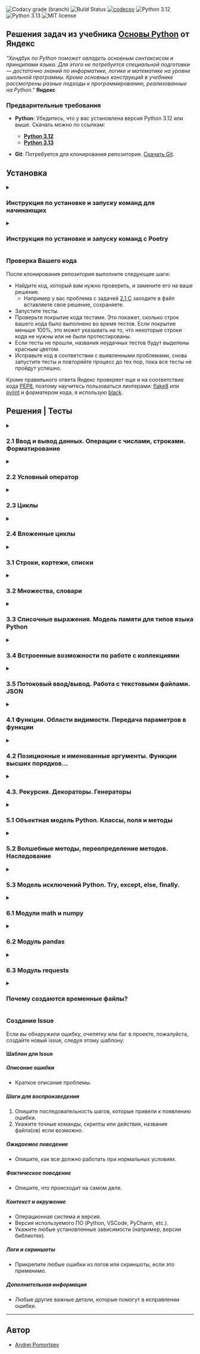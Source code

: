 ![Codacy grade (branch)](https://img.shields.io/codacy/grade/63f71a9c86ce4a0492af52c23628b78a/main)
![Build Status](https://github.com/andreypomortsev/yndx-python-handbook/actions/workflows/ci.yml/badge.svg)
[![codecov](https://codecov.io/gh/andreypomortsev/yndx-python-handbook/branch/main/graph/badge.svg?token=WPUYVICKGT)](https://codecov.io/gh/andreypomortsev/yndx-python-handbook)
![Python 3.12](https://img.shields.io/badge/Python-3.12-yellow.svg)
![Python 3.13](https://img.shields.io/badge/Python-3.13-green.svg)
![MIT license](https://img.shields.io/badge/License-MIT-blue.svg)

## Решения задач из учебника [Основы Python](https://education.yandex.ru/handbook/python) от Яндекс

_"Хендбук по Python поможет овладеть основным синтаксисом и принципами языка. Для этого не потребуется специальной подготовки — достаточно знаний по информатике, логике и математике на уровне школьной программы. Кроме основных конструкций в учебнике рассмотрены разные подходы к программированию, реализованные на Python."_ **Яндекс**

### Предварительные требования

- **Python**: Убедитесь, что у вас установлена версия Python 3.12 или выше. Скачать можно по ссылкам:
  - [**Python 3.12**](https://www.python.org/downloads/release/python-3128/)
  - [**Python 3.13**](https://www.python.org/downloads/release/python-3131/)

- **Git**: Потребуется для клонирования репозитория. [Скачать Git](https://git-scm.com/downloads).

## Установка

<details>
<summary><h3>Инструкция по установке и запуску команд для начинающих</h3></summary>

### Шаги установки (без использования venv)

1. **Клонируйте репозиторий**:
   ```bash
   git clone https://github.com/andreypomortsev/yndx-python-handbook
   cd yndx-python-handbook
   ```

2. **Установите зависимости**:
   Установите все необходимые пакеты из файла `requirements.txt`:

   ```bash
   pip install -r requirements.txt
   ```

#### Форматирование кода по PEP8

Для форматирования кода с использованием `black` и сортировка импортов `isort`:
```bash
black . --line-length=79
isort .
```

#### Запуск всех тестов

Запустите все тесты из директории `tests`:
```bash
pytest
```

#### Запуск всех тестов в режиме отладки

Чтобы увидеть расширенные логи во время тестов:
```bash
pytest -vv
```

#### Запуск тестов для конкретного параграфа

Чтобы запустить тесты только для задач в определенной папке (например, `2.1`), используйте:
```bash
pytest tests/2.1
```

#### Запуск тестов для конкретной задачи

Для тестирования отдельной задачи (например, задачи `Q` из папки `2.3`):
```bash
pytest tests/2.3/test_23_q.py
```

#### Создание отчета о покрытии тестами в формате HTML

Чтобы сгенерировать HTML-отчет по покрытию:
```bash
pytest --cov-report html
```

После выполнения этой команды отчет будет доступен в `htmlcov/index.html`.

#### Создание отчета о покрытии тестами в формате XML

Для генерации отчета в формате XML:
```bash
pytest --cov-report xml
```

#### Запуск линтера flake8

Чтобы проверить код на ошибки стиля и потенциальные проблемы:
```bash
flake8 .
```

---

##### Примечание
Эти команды позволяют вручную выполнять все основные задачи по тестированию и форматированию кода в проекте.

</details>

<details>
<summary><h3>Инструкция по установке и запуску команд с Poetry</h3></summary>

### Установка Poetry

- **Windows**:

  ```powershell
  (Invoke-WebRequest -Uri https://install.python-poetry.org -UseBasicParsing).Content | py -
  ```

- **Unix-like OS (Linux/macOS)**:

  ```sh
  curl -sSL https://install.python-poetry.org | python3 -
  ```

#### Проверка успешной установки Poetry

```sh
poetry --version
```

### Шаги установки c poetry

1. **Клонируйте репозиторий**:
   ```bash
   git clone https://github.com/andreypomortsev/yndx-python-handbook
   cd yndx-python-handbook
   ```

2. **Установите зависимости и создайтк виртуальное окружение**:
   - **Windows**:

  ```powershell
  pip install poetry -q
  poetry install
  poetry shell
  ```

  - **Unix-like OS (Linux/macOS)**:

    ```sh
    make setup
    ```

#### Форматирование кода (PEP8)

- **Windows**:

  ```powershell
  poetry run black . --line-length=79
  poetry run isort .
  ```

- **Unix-like OS (Linux/macOS)**:

  ```sh
  make format
  ```

#### Запуск тестов

- **Все тесты в репозитории**:

  - **Windows**:

    ```powershell
    poetry run pytest
    ```

  - **Unix-like OS (Linux/macOS)**:

    ```sh
    make test
    ```

- **Тесты в дебаг-режиме**:

  - **Windows**:

    ```powershell
    poetry run pytest -vv
    ```

  - **Unix-like OS (Linux/macOS)**:

    ```sh
    make debug
    ```

- **Запуск тестов для отдельного параграфа (например, 2.1)**:

  - **Windows**:

    ```powershell
    poetry run pytest tests\2.1
    ```

  - **Unix-like OS (Linux/macOS)**:

    ```sh
    make test-dir-2.1
    ```

- **Запуск теста для одной задачи (например, тест задачи Q в параграфе 2.3)**:

  - **Windows**:

    ```powershell
    poetry run pytest tests\2.3\test_23_q.py
    ```

  - **Unix-like OS (Linux/macOS)**:

    ```sh
    make test-file-2.3-Q
    ```

#### Генерация отчётов покрытия тестами

- **HTML Отчёт**:

  - **Windows**:

    ```powershell
    poetry run pytest --cov-report=html
    ```

  - **Unix-like OS (Linux/macOS)**:

    ```sh
    make test-report-html
    ```

  После выполнения откройте файл `htmlcov/index.html` для просмотра отчёта.

- **XML Отчёт**:

  - **Windows**:

    ```powershell
    poetry run pytest --cov-report=xml
    ```

  - **Unix-like OS (Linux/macOS)**:

    ```sh
    make test-report-xml
    ```

#### Линтинг с flake8

- **Windows**:

  ```powershell
  poetry run flake8 .
  ```

- **Unix-like OS (Linux/macOS)**:

  ```sh
  make lint
  ```

#### Форматирование кода с black и isort

- **Windows**:

  ```powershell
  poetry run black . --line-length=79
  poetry run isort .
  ```

- **Unix-like OS (Linux/macOS)**:

  ```sh
  make format
  ```

#### Удаление лишних файлов

- **Windows**:

  ```powershell
  find . -name '*.pyc' -delete
  find . -name '__pycache__' -delete
  find ../. -name '.coverage' -delete
  ```

- **Unix-like OS (Linux/macOS)**:

  ```sh
  make clean
  ```

---

##### Примечания

- Для пользователей **Windows**: все команды выполняются через `poetry run`, чтобы обеспечить совместимость с системой.
- Для пользователей **Unix-like OS**: можно использовать как `make` для упрощения команд, так и команды для **Windows**.

</details>

</details>

### Проверка Вашего кода

После клонирования репозитория выполните следующие шаги:

- Найдите код, который вам нужно проверить, и замените его на ваше решение.
  - Например у вас проблема с задачей [2.1 C](./solutions/2.1/c.py) заходите в файл вставляете свое решение, сохраняете.
- Запустите тесты.
- Проверьте покрытие кода тестами. Это покажет, сколько строк вашего кода было выполнено во время тестов. Если покрытие меньше 100%, это может указывать на то, что некоторые строки кода не нужны или не были протестированы.
- Если тесты не прошли, названия неудачных тестов будут выделены красным цветом.
- Исправьте код в соответствии с выявленными проблемами, снова запустите тесты и повторяйте процесс до тех пор, пока все тесты не пройдут успешно.

Кроме правильного ответа Яндекс проверяет еще и на соответствие кода [PEP8](https://github.com/Searge/mipt_oop/blob/master/week_1/readme.md), поэтому научитесь пользоваться линтерами: [flake8](https://flake8.pycqa.org/en/latest/) или [pylint](https://pypi.org/project/pylint/) и форматером кода, я использую [black](https://black.readthedocs.io/en/stable/index.html).

## Решения | Тесты

<details>

<summary><h3>2.1 Ввод и вывод данных. Операции с числами, строками. Форматирование</h3></summary>

- [Теория Ввод и вывод данных. Операции с числами, строками. Форматирование](https://education.yandex.ru/handbook/python/article/vvod-i-vyvod-dannykh-operatsii-s-chislami-strokami-formatirovaniye)
  
### [Тестовые данные для задач](./tests/data/test_data_21.py)
  
| Задачи               | Решения              | Тесты                |
|----------------------|----------------------|----------------------|
| А. [Привет, Яндекс!](./problems/russian/2.1/problem_21_a_ru.md) | [✅](./solutions/2.1/21_a.py) | [✅](./tests/2.1/test_21_a.py) |
| B. [Привет, всем!](./problems/russian/2.1/problem_21_b_ru.md) | [✅](./solutions/2.1/21_b.py) | [✅](./tests/2.1/test_21_b.py) |
| C. [Излишняя автоматизация](./problems/russian/2.1/problem_21_c_ru.md) | [✅](./solutions/2.1/21_c.py) | [✅](./tests/2.1/test_21_c.py) |
| D. [Сдача](./problems/russian/2.1/problem_21_d_ru.md) | [✅](./solutions/2.1/21_d.py) | [✅](./tests/2.1/test_21_d.py) |
| E. [Магазин](./problems/russian/2.1/problem_21_e_ru.md) | [✅](./solutions/2.1/21_e.py) | [✅](./tests/2.1/test_21_e.py) |
| F. [Чек](./problems/russian/2.1/problem_21_f_ru.md) | [✅](./solutions/2.1/21_f.py) | [✅](./tests/2.1/test_21_f.py) |
| G. [Делу — время, потехе — час](./problems/russian/2.1/problem_21_g_ru.md) | [✅](./solutions/2.1/21_g.py) | [✅](./tests/2.1/test_21_g.py) |
| H. [Наказание](./problems/russian/2.1/problem_21_h_ru.md) | [✅](./solutions/2.1/21_h.py) | [✅](./tests/2.1/test_21_h.py) |
| I. [Деловая колбаса](./problems/russian/2.1/problem_21_i_ru.md) | [✅](./solutions/2.1/21_i.py) | [✅](./tests/2.1/test_21_i.py) |
| J. [Детский сад — штаны на лямках](./problems/russian/2.1/problem_21_j_ru.md) | [✅](./solutions/2.1/21_j.py) | [✅](./tests/2.1/test_21_j.py) |
| K. [Автоматизация игры](./problems/russian/2.1/problem_21_k_ru.md) | [✅](./solutions/2.1/21_k.py) | [✅](./tests/2.1/test_21_k.py) |
| L. [Интересное сложение](./problems/russian/2.1/problem_21_l_ru.md) | [✅](./solutions/2.1/21_l.py) | [✅](./tests/2.1/test_21_l.py) |
| M. [Дед Мороз и конфеты](./problems/russian/2.1/problem_21_m_ru.md) | [✅](./solutions/2.1/21_m.py) | [✅](./tests/2.1/test_21_m.py) |
| N. [Шарики и ручки](./problems/russian/2.1/problem_21_n_ru.md) | [✅](./solutions/2.1/21_n.py) | [✅](./tests/2.1/test_21_n.py) |
| O. [В ожидании доставки](./problems/russian/2.1/problem_21_o_ru.md) | [✅](./solutions/2.1/21_o.py) | [✅](./tests/2.1/test_21_o.py) |
| P. [Доставка](./problems/russian/2.1/problem_21_p_ru.md) | [✅](./solutions/2.1/21_p.py) | [✅](./tests/2.1/test_21_p.py) |
| Q. [Ошибка кассового аппарата](./problems/russian/2.1/problem_21_q_ru.md) | [✅](./solutions/2.1/21_q.py) | [✅](./tests/2.1/test_21_q.py) |
| R. [Сдача 10](./problems/russian/2.1/problem_21_r_ru.md) | [✅](./solutions/2.1/21_r.py) | [✅](./tests/2.1/test_21_r.py) |
| S. [Украшение чека](./problems/russian/2.1/problem_21_s_ru.md) | [✅](./solutions/2.1/21_s.py) | [✅](./tests/2.1/test_21_s.py) |
| T. [Мухи отдельно, котлеты отдельно](./problems/russian/2.1/problem_21_t_ru.md) | [✅](./solutions/2.1/21_t.py) | [✅](./tests/2.1/test_21_t.py) |

</details>

<details>
<summary><h3>2.2 Условный оператор</h3></summary>

- [Теория Условный оператор](https://education.yandex.ru/handbook/python/article/uslovnyy-operator)

### [Тестовые данные для задач](./tests/data/test_data_22.py)

| Задачи               | Решения              | Тесты                |
|----------------------|----------------------|----------------------|
| А. [Просто здравствуй, просто как дела](./problems/russian/2.2/problem_22_a_ru.md) | [✅](./solutions/2.2/22_a.py) | [✅](./tests/2.2/test_22_a.py) |
| B. [Кто быстрее?](./problems/russian/2.2/problem_22_b_ru.md) | [✅](./solutions/2.2/22_b.py) | [✅](./tests/2.2/test_22_b.py) |
| C. [Кто быстрее на этот раз?](./problems/russian/2.2/problem_22_c_ru.md) | [✅](./solutions/2.2/22_c.py) | [✅](./tests/2.2/test_22_c.py) |
| D. [Список победителей](./problems/russian/2.2/problem_22_d_ru.md) | [✅](./solutions/2.2/22_d.py) | [✅](./tests/2.2/test_22_d.py) |
| E. [Яблоки](./problems/russian/2.2/problem_22_e_ru.md) | [✅](./solutions/2.2/22_e.py) | [✅](./tests/2.2/test_22_e.py) |
| F. [Сила прокрастинации](./problems/russian/2.2/problem_22_f_ru.md) | [✅](./solutions/2.2/22_f.py) | [✅](./tests/2.2/test_22_f.py) |
| G. [А роза упала на лапу Азора](./problems/russian/2.2/problem_22_g_ru.md) | [✅](./solutions/2.2/22_g.py) | [✅](./tests/2.2/test_22_g.py) |
| H. [Зайка — 1](./problems/russian/2.2/problem_22_h_ru.md) | [✅](./solutions/2.2/22_h.py) | [✅](./tests/2.2/test_22_h.py) |
| I. [Первому игроку приготовиться](./problems/russian/2.2/problem_22_i_ru.md) | [✅](./solutions/2.2/22_i.py) | [✅](./tests/2.2/test_22_i.py) |
| J. [Лучшая защита — шифрование](./problems/russian/2.2/problem_22_j_ru.md) | [✅](./solutions/2.2/22_j.py) | [✅](./tests/2.2/test_22_j.py) |
| K. [Красота спасёт мир](./problems/russian/2.2/problem_22_k_ru.md) | [✅](./solutions/2.2/22_k.py) | [✅](./tests/2.2/test_22_k.py) |
| L. [Музыкальный инструмент](./problems/russian/2.2/problem_22_l_ru.md) | [✅](./solutions/2.2/22_l.py) | [✅](./tests/2.2/test_22_l.py) |
| M. [Властелин Чисел: Братство общей цифры](./problems/russian/2.2/problem_22_m_ru.md) | [✅](./solutions/2.2/22_m.py) | [✅](./tests/2.2/test_22_m.py) |
| N. [Властелин Чисел: Две Башни](./problems/russian/2.2/problem_22_n_ru.md) | [✅](./solutions/2.2/22_n.py) | [✅](./tests/2.2/test_22_n.py) |
| O. [Властелин Чисел: Возвращение Цезаря](./problems/russian/2.2/problem_22_o_ru.md) | [✅](./solutions/2.2/22_o.py) | [✅](./tests/2.2/test_22_o.py) |
| P. [Легенды велогонок возвращаются: кто быстрее?](./problems/russian/2.2/problem_22_p_ru.md) | [✅](./solutions/2.2/22_p.py) | [✅](./tests/2.2/test_22_p.py) |
| Q. [Корень зла](./problems/russian/2.2/problem_22_q_ru.md) | [✅](./solutions/2.2/22_q.py) | [✅](./tests/2.2/test_22_q.py) |
| R. [Территория зла](./problems/russian/2.2/problem_22_r_ru.md) | [✅](./solutions/2.2/22_r.py) | [✅](./tests/2.2/test_22_r.py) |
| S. [Автоматизация безопасности](./problems/russian/2.2/problem_22_s_ru.md) | [✅](./solutions/2.2/22_s.py) | [✅](./tests/2.2/test_22_s.py) |
| T. [Зайка — 2](./problems/russian/2.2/problem_22_t_ru.md) | [✅](./solutions/2.2/22_t.py) | [✅](./tests/2.2/test_22_t.py) |

</details>

<details>
<summary><h3>2.3 Циклы</h3></summary>

- [Теория Циклы](https://education.yandex.ru/handbook/python/article/cikly)

### [Тестовые данные для задач](./tests/data/test_data_23.py)

| Задачи               | Решения              | Тесты                |
|----------------------|----------------------|----------------------|
| А. [Раз, два, три! Ёлочка, гори!](./problems/russian/2.3/problem_23_a_ru.md) | [✅](./solutions/2.3/23_a.py) | [✅](./tests/2.3/test_23_a.py) |
| B. [Зайка — 3](./problems/russian/2.3/problem_23_a_ru.md) | [✅](./solutions/2.3/23_b.py) | [✅](./tests/2.3/test_23_b.py) |
| C. [Считалочка](./problems/russian/2.3/problem_23_a_ru.md) | [✅](./solutions/2.3/23_c.py) | [✅](./tests/2.3/test_23_c.py) |
| D. [Считалочка 2.0](./problems/russian/2.3/problem_23_a_ru.md) | [✅](./solutions/2.3/23_d.py) | [✅](./tests/2.3/test_23_d.py) |
| E. [Внимание! Акция!](./problems/russian/2.3/problem_23_a_ru.md) | [✅](./solutions/2.3/23_e.py) | [✅](./tests/2.3/test_23_e.py) |
| F. [НОД](./problems/russian/2.3/problem_23_a_ru.md) | [✅](./solutions/2.3/23_f.py) | [✅](./tests/2.3/test_23_f.py) |
| G. [НОК](./problems/russian/2.3/problem_23_a_ru.md) | [✅](./solutions/2.3/23_g.py) | [✅](./tests/2.3/test_23_g.py) |
| H. [Излишняя автоматизация 2.0](./problems/russian/2.3/problem_23_a_ru.md) | [✅](./solutions/2.3/23_h.py) | [✅](./tests/2.3/test_23_h.py) |
| I. [Факториал](./problems/russian/2.3/problem_23_a_ru.md) | [✅](./solutions/2.3/23_i.py) | [✅](./tests/2.3/test_23_i.py) |
| J. [Маршрут построен](./problems/russian/2.3/problem_23_a_ru.md) | [✅](./solutions/2.3/23_j.py) | [✅](./tests/2.3/test_23_j.py) |
| K. [Цифровая сумма](./problems/russian/2.3/problem_23_a_ru.md) | [✅](./solutions/2.3/23_k.py) | [✅](./tests/2.3/test_23_k.py) |
| L. [Сильная цифра](./problems/russian/2.3/problem_23_a_ru.md) | [✅](./solutions/2.3/23_l.py) | [✅](./tests/2.3/test_23_l.py) |
| M. [Первому игроку приготовиться 2.0](./problems/russian/2.3/problem_23_a_ru.md) | [✅](./solutions/2.3/23_m.py) | [✅](./tests/2.3/test_23_m.py) |
| N. [Простая задача](./problems/russian/2.3/problem_23_a_ru.md) | [✅](./solutions/2.3/23_n.py) | [✅](./tests/2.3/test_23_n.py) |
| O. [Зайка - 4](./problems/russian/2.3/problem_23_a_ru.md) | [✅](./solutions/2.3/23_o.py) | [✅](./tests/2.3/test_23_o.py) |
| P. [А роза упала на лапу Азора 2.0](./problems/russian/2.3/problem_23_a_ru.md) | [✅](./solutions/2.3/23_p.py) | [✅](./tests/2.3/test_23_p.py) |
| Q. [Чётная чистота](./problems/russian/2.3/problem_23_a_ru.md) | [✅](./solutions/2.3/23_q.py) | [✅](./tests/2.3/test_23_q.py) |
| R. [Простая задача 2.0](./problems/russian/2.3/problem_23_a_ru.md) | [✅](./solutions/2.3/23_r.py) | [✅](./tests/2.3/test_23_r.py) |
| S. [Игра в «Угадайку»](./problems/russian/2.3/problem_23_a_ru.md) | [✅](./solutions/2.3/23_s.py) | [✅](./tests/2.3/test_23_s.py) |
| T. [Хайпанём немножечко!](./problems/russian/2.3/problem_23_a_ru.md) | [✅](./solutions/2.3/23_t.py) | [✅](./tests/2.3/test_23_t.py) |

</details>

<details>
<summary><h3>2.4 Вложенные циклы</h3></summary>

- [Теория Вложенные циклы](https://education.yandex.ru/handbook/python/article/vlozhennye-cikly)

### [Тестовые данные для задач](./tests/data/test_data_24.py)

| Задачи               | Решения              | Тесты                |
|----------------------|----------------------|----------------------|
| А. [Таблица умножения](./problems/russian/2.4/problem_24_a_ru.md) | [✅](./solutions/2.4/24_a.py) | [✅](./tests/2.4/test_24_a.py) |
| B. [Не таблица умножения](./problems/russian/2.4/problem_24_a_ru.md) | [✅](./solutions/2.4/24_b.py) | [✅](./tests/2.4/test_24_b.py) |
| C. [Новогоднее настроение](./problems/russian/2.4/problem_24_a_ru.md) | [✅](./solutions/2.4/24_c.py) | [✅](./tests/2.4/test_24_c.py) |
| D. [Суммарная сумма](./problems/russian/2.4/problem_24_a_ru.md) | [✅](./solutions/2.4/24_d.py) | [✅](./tests/2.4/test_24_d.py) |
| E. [Зайка — 5](./problems/russian/2.4/problem_24_a_ru.md) | [✅](./solutions/2.4/24_e.py) | [✅](./tests/2.4/test_24_e.py) |
| F. [НОД 2.0](./problems/russian/2.4/problem_24_a_ru.md) | [✅](./solutions/2.4/24_f.py) | [✅](./tests/2.4/test_24_f.py) |
| G. [На старт! Внимание! Марш!](./problems/russian/2.4/problem_24_a_ru.md) | [✅](./solutions/2.4/24_g.py) | [✅](./tests/2.4/test_24_g.py) |
| H. [Максимальная сумма](./problems/russian/2.4/problem_24_a_ru.md) | [✅](./solutions/2.4/24_h.py) | [✅](./tests/2.4/test_24_h.py) |
| I. [Большое число](./problems/russian/2.4/problem_24_a_ru.md) | [✅](./solutions/2.4/24_i.py) | [✅](./tests/2.4/test_24_i.py) |
| J. [Мы делили апельсин](./problems/russian/2.4/problem_24_a_ru.md) | [✅](./solutions/2.4/24_j.py) | [✅](./tests/2.4/test_24_j.py) |
| K. [Простая задача 3.0](./problems/russian/2.4/problem_24_a_ru.md) | [✅](./solutions/2.4/24_k.py) | [✅](./tests/2.4/test_24_k.py) |
| L. [Числовой прямоугольник](./problems/russian/2.4/problem_24_a_ru.md) | [✅](./solutions/2.4/24_l.py) | [✅](./tests/2.4/test_24_l.py) |
| M. [Числовой прямоугольник 2.0](./problems/russian/2.4/problem_24_a_ru.md) | [✅](./solutions/2.4/24_m.py) | [✅](./tests/2.4/test_24_m.py) |
| N. [Числовая змейка](./problems/russian/2.4/problem_24_a_ru.md) | [✅](./solutions/2.4/24_n.py) | [✅](./tests/2.4/test_24_n.py) |
| O. [Числовая змейка 2.0](./problems/russian/2.4/problem_24_a_ru.md) | [✅](./solutions/2.4/24_o.py) | [✅](./tests/2.4/test_24_o.py) |
| P. [Редизайн таблицы умножения](./problems/russian/2.4/problem_24_a_ru.md) | [✅](./solutions/2.4/24_p.py) | [✅](./tests/2.4/test_24_p.py) |
| Q. [А роза упала на лапу Азора 3.0](./problems/russian/2.4/problem_24_a_ru.md) | [✅](./solutions/2.4/24_q.py) | [✅](./tests/2.4/test_24_q.py) |
| R. [Новогоднее настроение 2.0](./problems/russian/2.4/problem_24_a_ru.md) | [✅](./solutions/2.4/24_r.py) | [✅](./tests/2.4/test_24_r.py) |
| S. [Числовой квадрат](./problems/russian/2.4/problem_24_a_ru.md) | [✅](./solutions/2.4/24_s.py) | [✅](./tests/2.4/test_24_s.py) |
| T. [Математическая выгода](./problems/russian/2.4/problem_24_a_ru.md) | [✅](./solutions/2.4/24_t.py) | [✅](./tests/2.4/test_24_t.py) |

</details>

<details>
<summary><h3>3.1 Строки, кортежи, списки</h3></summary>

- [Теория Строки, кортежи, списки](https://education.yandex.ru/handbook/python/article/stroki-kortezhi-spiski)

### [Тестовые данные для задач](./tests/data/test_data_31.py)

| Задачи               | Решения              | Тесты                |
|----------------------|----------------------|----------------------|
| А. [Азбука](./problems/russian/3.1/problem_31_a_ru.md) | [✅](./solutions/3.1/31_a.py) | [✅](./tests/3.1/test_31_a.py) |
| B. [Кручу-верчу](./problems/russian/3.1/problem_31_a_ru.md) | [✅](./solutions/3.1/31_b.py) | [✅](./tests/3.1/test_31_b.py) |
| C. [Анонс новости](./problems/russian/3.1/problem_31_a_ru.md) | [✅](./solutions/3.1/31_c.py) | [✅](./tests/3.1/test_31_c.py) |
| D. [Очистка данных](./problems/russian/3.1/problem_31_a_ru.md) | [✅](./solutions/3.1/31_d.py) | [✅](./tests/3.1/test_31_d.py) |
| E. [А роза упала на лапу Азора 4.0](./problems/russian/3.1/problem_31_a_ru.md) | [✅](./solutions/3.1/31_e.py) | [✅](./tests/3.1/test_31_e.py) |
| F. [Зайка — 6](./problems/russian/3.1/problem_31_a_ru.md) | [✅](./solutions/3.1/31_f.py) | [✅](./tests/3.1/test_31_f.py) |
| G. [А и Б сидели на трубе](./problems/russian/3.1/problem_31_a_ru.md) | [✅](./solutions/3.1/31_g.py) | [✅](./tests/3.1/test_31_g.py) |
| H. [Зайка — 7](./problems/russian/3.1/problem_31_a_ru.md) | [✅](./solutions/3.1/31_h.py) | [✅](./tests/3.1/test_31_h.py) |
| I. [Без комментариев](./problems/russian/3.1/problem_31_a_ru.md) | [✅](./solutions/3.1/31_i.py) | [✅](./tests/3.1/test_31_i.py) |
| J. [Частотный анализ на минималках](./problems/russian/3.1/problem_31_a_ru.md) | [✅](./solutions/3.1/31_j.py) | [✅](./tests/3.1/test_31_j.py) |
| K. [Найдётся всё](./problems/russian/3.1/problem_31_a_ru.md) | [✅](./solutions/3.1/31_k.py) | [✅](./tests/3.1/test_31_k.py) |
| L. [Меню питания](./problems/russian/3.1/problem_31_a_ru.md) | [✅](./solutions/3.1/31_l.py) | [✅](./tests/3.1/test_31_l.py) |
| M. [Массовое возведение в степень](./problems/russian/3.1/problem_31_a_ru.md) | [✅](./solutions/3.1/31_m.py) | [✅](./tests/3.1/test_31_m.py) |
| N. [Массовое возведение в степень 3.0](./problems/russian/3.1/problem_31_a_ru.md) | [✅](./solutions/3.1/31_n.py) | [✅](./tests/3.1/test_31_n.py) |
| O. [НОД 3.0](./problems/russian/3.1/problem_31_a_ru.md) | [✅](./solutions/3.1/31_o.py) | [✅](./tests/3.1/test_31_o.py) |
| P. [Анонс новости 3.0](./problems/russian/3.1/problem_31_a_ru.md) | [✅](./solutions/3.1/31_p.py) | [✅](./tests/3.1/test_31_p.py) |
| Q. [А роза упала на лапу Азора 5.0](./problems/russian/3.1/problem_31_a_ru.md) | [✅](./solutions/3.1/31_q.py) | [✅](./tests/3.1/test_31_q.py) |
| R. [RLE](./problems/russian/3.1/problem_31_a_ru.md) | [✅](./solutions/3.1/31_r.py) | [✅](./tests/3.1/test_31_r.py) |
| S. [Польский калькулятор](./problems/russian/3.1/problem_31_a_ru.md) | [✅](./solutions/3.1/31_s.py) | [✅](./tests/3.1/test_31_s.py) |
| T. [Польский калькулятор — 2](./problems/russian/3.1/problem_31_a_ru.md) | [✅](./solutions/3.1/31_t.py) | [✅](./tests/3.1/test_31_t.py) |

</details>

<details>
<summary><h3>3.2 Множества, словари</h3></summary>

- [Теория Множества, словари](https://education.yandex.ru/handbook/python/article/mnozhestva-slovari)

### [Тестовые данные для задач](./tests/data/test_data_32.py)

| Задачи               | Решения              | Тесты                |
|----------------------|----------------------|----------------------|
| А. [Символическая выжимка](./problems/russian/3.2/problem_32_a_ru.md) | [✅](./solutions/3.2/32_a.py) | [✅](./tests/3.2/test_32_a.py) |
| B. [Символическая разница](./problems/russian/3.2/problem_32_a_ru.md) | [✅](./solutions/3.2/32_b.py) | [✅](./tests/3.2/test_32_b.py) |
| C. [Зайка — 8](./problems/russian/3.2/problem_32_a_ru.md) | [✅](./solutions/3.2/32_c.py) | [✅](./tests/3.2/test_32_c.py) |
| D. [Кашееды](./problems/russian/3.2/problem_32_a_ru.md) | [✅](./solutions/3.2/32_d.py) | [✅](./tests/3.2/test_32_d.py) |
| E. [Кашееды — 2](./problems/russian/3.2/problem_32_a_ru.md) | [✅](./solutions/3.2/32_e.py) | [✅](./tests/3.2/test_32_e.py) |
| F. [Кашееды — 3](./problems/russian/3.2/problem_32_a_ru.md) | [✅](./solutions/3.2/32_f.py) | [✅](./tests/3.2/test_32_f.py) |
| G. [Азбука Морзе](./problems/russian/3.2/problem_32_a_ru.md) | [✅](./solutions/3.2/32_g.py) | [✅](./tests/3.2/test_32_g.py) |
| H. [Кашееды — 4](./problems/russian/3.2/problem_32_a_ru.md) | [✅](./solutions/3.2/32_h.py) | [✅](./tests/3.2/test_32_h.py) |
| I. [Зайка — 9](./problems/russian/3.2/problem_32_a_ru.md) | [✅](./solutions/3.2/32_i.py) | [✅](./tests/3.2/test_32_i.py) |
| J. [Транслитерация](./problems/russian/3.2/problem_32_a_ru.md) | [✅](./solutions/3.2/32_j.py) | [✅](./tests/3.2/test_32_j.py) |
| K. [Однофамильцы](./problems/russian/3.2/problem_32_a_ru.md) | [✅](./solutions/3.2/32_k.py) | [✅](./tests/3.2/test_32_k.py) |
| L. [Однофамильцы — 2](./problems/russian/3.2/problem_32_a_ru.md) | [✅](./solutions/3.2/32_l.py) | [✅](./tests/3.2/test_32_l.py) |
| M. [Дайте чего-нибудь новенького!](./problems/russian/3.2/problem_32_a_ru.md) | [✅](./solutions/3.2/32_m.py) | [✅](./tests/3.2/test_32_m.py) |
| N. [Это будет шедевр!](./problems/russian/3.2/problem_32_a_ru.md) | [✅](./solutions/3.2/32_n.py) | [✅](./tests/3.2/test_32_n.py) |
| O. [Двоичная статистика!](./problems/russian/3.2/problem_32_a_ru.md) | [✅](./solutions/3.2/32_o.py) | [✅](./tests/3.2/test_32_o.py) |
| P. [Зайка — 10](./problems/russian/3.2/problem_32_a_ru.md) | [✅](./solutions/3.2/32_p.py) | [✅](./tests/3.2/test_32_p.py) |
| Q. [Друзья друзей](./problems/russian/3.2/problem_32_a_ru.md) | [✅](./solutions/3.2/32_q.py) | [✅](./tests/3.2/test_32_q.py) |
| R. [Карта сокровищ](./problems/russian/3.2/problem_32_a_ru.md) | [✅](./solutions/3.2/32_r.py) | [✅](./tests/3.2/test_32_r.py) |
| S. [Частная собственность](./problems/russian/3.2/problem_32_a_ru.md) | [✅](./solutions/3.2/32_s.py) | [✅](./tests/3.2/test_32_s.py) |
| T. [Простая задача 4.0](./problems/russian/3.2/problem_32_a_ru.md) | [✅](./solutions/3.2/32_t.py) | [✅](./tests/3.2/test_32_t.py) |

</details>

<details>
<summary><h3>3.3 Списочные выражения. Модель памяти для типов языка Python</h3></summary>

- [Теория Списочные выражения. Модель памяти для типов языка Python](https://education.yandex.ru/handbook/python/article/spisochnye-vyrazheniya-model-pamyati-dlya-tipov-yazyka-python)

### [Тестовые данные для задач](./tests/data/test_data_33.py)

| Задачи               | Решения              | Тесты                |
|----------------------|----------------------|----------------------|
| А. [Список квадратов](./problems/russian/3.3/problem_33_a_ru.md) | [✅](./solutions/3.3/33_a.py) | [✅](./tests/3.3/test_33_a.py) |
| B. [Таблица умножения 2.0](./problems/russian/3.3/problem_33_a_ru.md) | [✅](./solutions/3.3/33_b.py) | [✅](./tests/3.3/test_33_b.py) |
| C. [Длины всех слов](./problems/russian/3.3/problem_33_a_ru.md) | [✅](./solutions/3.3/33_c.py) | [✅](./tests/3.3/test_33_c.py) |
| D. [Множество нечетных чисел](./problems/russian/3.3/problem_33_a_ru.md) | [✅](./solutions/3.3/33_d.py) | [✅](./tests/3.3/test_33_d.py) |
| E. [Множество всех полных квадратов](./problems/russian/3.3/problem_33_a_ru.md) | [✅](./solutions/3.3/33_e.py) | [✅](./tests/3.3/test_33_e.py) |
| F. [Буквенная статистика](./problems/russian/3.3/problem_33_a_ru.md) | [✅](./solutions/3.3/33_f.py) | [✅](./tests/3.3/test_33_f.py) |
| G. [Делители](./problems/russian/3.3/problem_33_a_ru.md) | [✅](./solutions/3.3/33_g.py) | [✅](./tests/3.3/test_33_g.py) |
| H. [Аббревиатура](./problems/russian/3.3/problem_33_a_ru.md) | [✅](./solutions/3.3/33_h.py) | [✅](./tests/3.3/test_33_h.py) |
| I. [Преобразование в строку](./problems/russian/3.3/problem_33_a_ru.md) | [✅](./solutions/3.3/33_i.py) | [✅](./tests/3.3/test_33_i.py) |
| J. [RLE наоборот](./problems/russian/3.3/problem_33_a_ru.md) | [✅](./solutions/3.3/33_j.py) | [✅](./tests/3.3/test_33_j.py) |

</details>

<details>
<summary><h3>3.4 Встроенные возможности по работе с коллекциями</h3></summary>

- [Теория Встроенные возможности по работе с коллекциями](https://education.yandex.ru/handbook/python/article/vstroennye-vozmozhnosti-po-rabote-s-kollekciyami)

### [Тестовые данные для задач](./tests/data/test_data_34.py)

| Задачи               | Решения              | Тесты                |
|----------------------|----------------------|----------------------|
| А. [Автоматизация списка](./problems/russian/3.4/problem_34_a_ru.md) | [✅](./solutions/3.4/34_a.py) | [✅](./tests/3.4/test_34_a.py) |
| B. [Сборы на прогулку](./problems/russian/3.4/problem_34_a_ru.md) | [✅](./solutions/3.4/34_b.py) | [✅](./tests/3.4/test_34_b.py) |
| C. [Рациональная считалочка](./problems/russian/3.4/problem_34_a_ru.md) | [✅](./solutions/3.4/34_c.py) | [✅](./tests/3.4/test_34_c.py) |
| D. [Словарная ёлка](./problems/russian/3.4/problem_34_a_ru.md) | [✅](./solutions/3.4/34_d.py) | [✅](./tests/3.4/test_34_d.py) |
| E. [Список покупок](./problems/russian/3.4/problem_34_a_ru.md) | [✅](./solutions/3.4/34_e.py) | [✅](./tests/3.4/test_34_e.py) |
| F. [Колода карт](./problems/russian/3.4/problem_34_a_ru.md) | [✅](./solutions/3.4/34_f.py) | [✅](./tests/3.4/test_34_f.py) |
| G. [Игровая сетка](./problems/russian/3.4/problem_34_a_ru.md) | [✅](./solutions/3.4/34_g.py) | [✅](./tests/3.4/test_34_g.py) |
| H. [Меню питания 2.0](./problems/russian/3.4/problem_34_a_ru.md) | [✅](./solutions/3.4/34_h.py) | [✅](./tests/3.4/test_34_h.py) |
| I. [Таблица умножения 3.0](./problems/russian/3.4/problem_34_a_ru.md) | [✅](./solutions/3.4/34_i.py) | [✅](./tests/3.4/test_34_i.py) |
| J. [Мы делили апельсин 2.0](./problems/russian/3.4/problem_34_a_ru.md) | [✅](./solutions/3.4/34_j.py) | [✅](./tests/3.4/test_34_j.py) |
| K. [Числовой прямоугольник 3.0](./problems/russian/3.4/problem_34_a_ru.md) | [✅](./solutions/3.4/34_k.py) | [✅](./tests/3.4/test_34_k.py) |
| L. [Список покупок 2.0](./problems/russian/3.4/problem_34_a_ru.md) | [✅](./solutions/3.4/34_l.py) | [✅](./tests/3.4/test_34_l.py) |
| M. [Расстановка спортсменов](./problems/russian/3.4/problem_34_a_ru.md) | [✅](./solutions/3.4/34_m.py) | [✅](./tests/3.4/test_34_m.py) |
| N. [Спортивные гадания](./problems/russian/3.4/problem_34_a_ru.md) | [✅](./solutions/3.4/34_n.py) | [✅](./tests/3.4/test_34_n.py) |
| O. [Список покупок 3.0](./problems/russian/3.4/problem_34_a_ru.md) | [✅](./solutions/3.4/34_o.py) | [✅](./tests/3.4/test_34_o.py) |
| P. [Расклад таков...](./problems/russian/3.4/problem_34_a_ru.md) | [✅](./solutions/3.4/34_p.py) | [✅](./tests/3.4/test_34_p.py) |
| Q. [А есть ещё варианты?](./problems/russian/3.4/problem_34_a_ru.md) | [✅](./solutions/3.4/34_q.py) | [✅](./tests/3.4/test_34_q.py) |
| R. [Таблица истинности](./problems/russian/3.4/problem_34_a_ru.md) | [✅](./solutions/3.4/34_r.py) | [✅](./tests/3.4/test_34_r.py) |
| S. [Таблица истинности 2](./problems/russian/3.4/problem_34_a_ru.md) | [✅](./solutions/3.4/34_s.py) | [✅](./tests/3.4/test_34_s.py) |
| T. [Таблица истинности 3](./problems/russian/3.4/problem_34_a_ru.md) | [✅](./solutions/3.4/34_t.py) | [✅](./tests/3.4/test_34_t.py) |

</details>

<details>
<summary><h3>3.5 Потоковый ввод/вывод. Работа с текстовыми файлами. JSON</h3></summary>

- [Теория Потоковый ввод/вывод. Работа с текстовыми файлами. JSON](https://education.yandex.ru/handbook/python/article/potokovyj-vvodvyvod-rabota-s-tekstovymi-fajlami-json)

### [Тестовые данные для задач](./tests/data/test_data_35.py)

| Задачи               | Решения              | Тесты                |
|----------------------|----------------------|----------------------|
| А. [A+B+...](./problems/russian/3.5/problem_35_a_ru.md) | [✅](./solutions/3.5/35_a.py) | [✅](./tests/3.5/test_35_a.py) |
| B. [Средний рост](./problems/russian/3.5/problem_35_a_ru.md) | [✅](./solutions/3.5/35_b.py) | [✅](./tests/3.5/test_35_b.py) |
| C. [Без комментариев 2.0](./problems/russian/3.5/problem_35_a_ru.md) | [✅](./solutions/3.5/35_c.py) | [✅](./tests/3.5/test_35_c.py) |
| D. [Найдётся всё 2.0](./problems/russian/3.5/problem_35_a_ru.md) | [✅](./solutions/3.5/35_d.py) | [✅](./tests/3.5/test_35_d.py) |
| E. [А роза упала на лапу Азора 6.0](./problems/russian/3.5/problem_35_a_ru.md) | [✅](./solutions/3.5/35_e.py) | [✅](./tests/3.5/test_35_e.py) |
| F. [Транслитерация 2.0](./problems/russian/3.5/problem_35_a_ru.md) | [✅](./solutions/3.5/35_f.py) | [✅](./tests/3.5/test_35_f.py) |
| G. [Файловая статистика](./problems/russian/3.5/problem_35_a_ru.md) | [✅](./solutions/3.5/35_g.py) | [✅](./tests/3.5/test_35_g.py) |
| H. [Файловая разница](./problems/russian/3.5/problem_35_a_ru.md) | [✅](./solutions/3.5/35_h.py) | [✅](./tests/3.5/test_35_h.py) |
| I. [Файловая чистка](./problems/russian/3.5/problem_35_a_ru.md) | [✅](./solutions/3.5/35_i.py) | [✅](./tests/3.5/test_35_i.py) |
| J. [Хвост](./problems/russian/3.5/problem_35_a_ru.md) | [✅](./solutions/3.5/35_j.py) | [✅](./tests/3.5/test_35_j.py) |
| K. [Файловая статистика 2.0](./problems/russian/3.5/problem_35_a_ru.md) | [✅](./solutions/3.5/35_k.py) | [✅](./tests/3.5/test_35_k.py) |
| L. [Разделяй и властвуй](./problems/russian/3.5/problem_35_a_ru.md) | [✅](./solutions/3.5/35_l.py) | [✅](./tests/3.5/test_35_l.py) |
| M. [Обновление данных](./problems/russian/3.5/problem_35_a_ru.md) | [✅](./solutions/3.5/35_m.py) | [✅](./tests/3.5/test_35_m.py) |
| N. [Слияние данных](./problems/russian/3.5/problem_35_a_ru.md) | [✅](./solutions/3.5/35_n.py) | [✅](./tests/3.5/test_35_n.py) |
| O. [Поставь себя на моё место](./problems/russian/3.5/problem_35_a_ru.md) | [✅](./solutions/3.5/35_o.py) | [✅](./tests/3.5/test_35_o.py) |
| P. [Найдётся всё 3.0](./problems/russian/3.5/problem_35_a_ru.md) | [✅](./solutions/3.5/35_p.py) | [✅](./tests/3.5/test_35_p.py) |
| Q. [Прятки](./problems/russian/3.5/problem_35_a_ru.md) | [✅](./solutions/3.5/35_q.py) | [✅](./tests/3.5/test_35_q.py) |
| R. [Сколько вешать в байтах?](./problems/russian/3.5/problem_35_a_ru.md) | [✅](./solutions/3.5/35_r.py) | [✅](./tests/3.5/test_35_r.py) |
| S. [Это будет наш секрет](./problems/russian/3.5/problem_35_a_ru.md) | [✅](./solutions/3.5/35_s.py) | [✅](./tests/3.5/test_35_s.py) |
| T. [Файловая сумма](./problems/russian/3.5/problem_35_a_ru.md) | [✅](./solutions/3.5/35_t.py) | [✅](./tests/3.5/test_35_t.py) |

</details>

<details>
<summary><h3>4.1 Функции. Области видимости. Передача параметров в функции</h3></summary>

- [Теория Функции. Области видимости. Передача параметров в функции](https://education.yandex.ru/handbook/python/article/funkcii-oblasti-vidimosti-peredacha-parametrov-v-funkcii)

### [Тестовые данные для задач](./tests/data/test_data_41.py)

| Задачи               | Решения              | Тесты                |
|----------------------|----------------------|----------------------|
| А. [Функциональное приветствие](./problems/russian/4.1/problem_41_a_ru.md) | [✅](./solutions/4.1/41_a.py) | [✅](./tests/4.1/test_41_a.py) |
| B. [Функциональный НОД](./problems/russian/4.1/problem_41_a_ru.md) | [✅](./solutions/4.1/41_b.py) | [✅](./tests/4.1/test_41_b.py) |
| C. [Длина числа](./problems/russian/4.1/problem_41_a_ru.md) | [✅](./solutions/4.1/41_c.py) | [✅](./tests/4.1/test_41_c.py) |
| D. [Имя of the month](./problems/russian/4.1/problem_41_a_ru.md) | [✅](./solutions/4.1/41_d.py) | [✅](./tests/4.1/test_41_d.py) |
| E. [Числовая строка](./problems/russian/4.1/problem_41_a_ru.md) | [✅](./solutions/4.1/41_e.py) | [✅](./tests/4.1/test_41_e.py) |
| F. [Модернизация системы вывода](./problems/russian/4.1/problem_41_a_ru.md) | [✅](./solutions/4.1/41_f.py) | [✅](./tests/4.1/test_41_f.py) |
| G. [Шахматный «обед»](./problems/russian/4.1/problem_41_a_ru.md) | [✅](./solutions/4.1/41_g.py) | [✅](./tests/4.1/test_41_g.py) |
| H. [А роза упала на лапу Азора 7.0](./problems/russian/4.1/problem_41_a_ru.md) | [✅](./solutions/4.1/41_h.py) | [✅](./tests/4.1/test_41_h.py) |
| I. [Простая задача 5.0](./problems/russian/4.1/problem_41_a_ru.md) | [✅](./solutions/4.1/41_i.py) | [✅](./tests/4.1/test_41_i.py) |
| J. [Слияние](./problems/russian/4.1/problem_41_a_ru.md) | [✅](./solutions/4.1/41_j.py) | [✅](./tests/4.1/test_41_j.py) |

</details>

<details>
<summary><h3>4.2 Позиционные и именованные аргументы. Функции высших порядков...</h3></summary>

- [Теория Позиционные и именованные аргументы. Функции высших порядков. Лямбда-функции](https://education.yandex.ru/handbook/python/article/pozicionnye-i-imenovannye-argumenty-funkcii-vysshih-poryadkov-lyambda-funkcii)

### [Тестовые данные для задач](./tests/data/test_data_42.py)

| Задачи               | Решения              | Тесты                |
|----------------------|----------------------|----------------------|
| А. [Генератор списков](./problems/russian/4.2/problem_42_a_ru.md) | [✅](./solutions/4.2/42_a.py) | [✅](./tests/4.2/test_42_a.py) |
| B. [Генератор матриц](./problems/russian/4.2/problem_42_a_ru.md) | [✅](./solutions/4.2/42_b.py) | [✅](./tests/4.2/test_42_b.py) |
| C. [Функциональный нод 2.0](./problems/russian/4.2/problem_42_a_ru.md) | [✅](./solutions/4.2/42_c.py) | [✅](./tests/4.2/test_42_c.py) |
| D. [Имя of the month 2.0](./problems/russian/4.2/problem_42_a_ru.md) | [✅](./solutions/4.2/42_d.py) | [✅](./tests/4.2/test_42_d.py) |
| E. [Подготовка данных](./problems/russian/4.2/problem_42_a_ru.md) | [✅](./solutions/4.2/42_e.py) | [✅](./tests/4.2/test_42_e.py) |
| F. [Кофейня](./problems/russian/4.2/problem_42_a_ru.md) | [✅](./solutions/4.2/42_f.py) | [✅](./tests/4.2/test_42_f.py) |
| G. [В эфире рубрика «Эксперименты»](./problems/russian/4.2/problem_42_a_ru.md) | [✅](./solutions/4.2/42_g.py) | [✅](./tests/4.2/test_42_g.py) |
| H. [Длинная сортировка](./problems/russian/4.2/problem_42_a_ru.md) | [✅](./solutions/4.2/42_h.py) | [✅](./tests/4.2/test_42_h.py) |
| I. [Чётная фильтрация](./problems/russian/4.2/problem_42_a_ru.md) | [✅](./solutions/4.2/42_i.py) | [✅](./tests/4.2/test_42_i.py) |
| J. [Ключевой секрет](./problems/russian/4.2/problem_42_a_ru.md) | [✅](./solutions/4.2/42_j.py) | [✅](./tests/4.2/test_42_j.py) |

</details>

<details>
<summary><h3>4.3. Рекурсия. Декораторы. Генераторы</h3></summary>

- [Теория Рекурсия. Декораторы. Генераторы](https://education.yandex.ru/handbook/python/article/rekursiya-dekoratory-generatory)

### [Тестовые данные для задач](./tests/data/test_data_43.py)

| Задачи               | Решения              | Тесты                |
|----------------------|----------------------|----------------------|
| А. [Рекурсивный сумматор](./problems/russian/4.3/problem_43_a_ru.md) | [✅](./solutions/4.3/43_a.py) | [✅](./tests/4.3/test_43_a.py) |
| B. [Рекурсивный сумматор цифр](./problems/russian/4.3/problem_43_a_ru.md) | [✅](./solutions/4.3/43_b.py) | [✅](./tests/4.3/test_43_b.py) |
| C. [Многочлен N-ой степени](./problems/russian/4.3/problem_43_a_ru.md) | [✅](./solutions/4.3/43_c.py) | [✅](./tests/4.3/test_43_c.py) |
| D. [Декор результата](./problems/russian/4.3/problem_43_a_ru.md) | [✅](./solutions/4.3/43_d.py) | [✅](./tests/4.3/test_43_d.py) |
| E. [Накопление результата](./problems/russian/4.3/problem_43_a_ru.md) | [✅](./solutions/4.3/43_e.py) | [✅](./tests/4.3/test_43_e.py) |
| F. [Сортировка слиянием](./problems/russian/4.3/problem_43_a_ru.md) | [✅](./solutions/4.3/43_f.py) | [✅](./tests/4.3/test_43_f.py) |
| G. [Однотипность не порок](./problems/russian/4.3/problem_43_a_ru.md) | [✅](./solutions/4.3/43_g.py) | [✅](./tests/4.3/test_43_g.py) |
| H. [Генератор Фибоначчи](./problems/russian/4.3/problem_43_a_ru.md) | [✅](./solutions/4.3/43_h.py) | [✅](./tests/4.3/test_43_h.py) |
| I. [Циклический генератор](./problems/russian/4.3/problem_43_a_ru.md) | [✅](./solutions/4.3/43_i.py) | [✅](./tests/4.3/test_43_i.py) |
| J. ["Выпрямление" списка](./problems/russian/4.3/problem_43_a_ru.md) | [✅](./solutions/4.3/43_j.py) | [✅](./tests/4.3/test_43_j.py) |

</details>

<details>
<summary><h3>5.1 Объектная модель Python. Классы, поля и методы</h3></summary>

- [Теория Объектная модель Python. Классы, поля и методы](https://education.yandex.ru/handbook/python/article/obuektnaya-model-python-klassy-polya-i-metody)

### [Тестовые данные для задач](./tests/data/test_data_51.py)

| Задачи               | Решения              | Тесты                |
|----------------------|----------------------|----------------------|
| А. [Классная точка](./problems/russian/5.1/problem_51_a_ru.md) | [✅](./solutions/5.1/51_a.py) | [✅](./tests/5.1/test_51_a.py) |
| B. [Классная точка 2.0](./problems/russian/5.1/problem_51_a_ru.md) | [✅](./solutions/5.1/51_b.py) | [✅](./tests/5.1/test_51_b.py) |
| C. [Не нажимай красную кнопку!](./problems/russian/5.1/problem_51_a_ru.md) | [✅](./solutions/5.1/51_c.py) | [✅](./tests/5.1/test_51_c.py) |
| D. [Работа не волк](./problems/russian/5.1/problem_51_a_ru.md) | [✅](./solutions/5.1/51_d.py) | [✅](./tests/5.1/test_51_d.py) |
| E. [Классный прямоугольник](./problems/russian/5.1/problem_51_a_ru.md) | [✅](./solutions/5.1/51_e.py) | [✅](./tests/5.1/test_51_e.py) |
| F. [Классный прямоугольник 2.0](./problems/russian/5.1/problem_51_a_ru.md) | [✅](./solutions/5.1/51_f.py) | [✅](./tests/5.1/test_51_f.py) |
| G. [Классный прямоугольник 3.0](./problems/russian/5.1/problem_51_a_ru.md) | [✅](./solutions/5.1/51_g.py) | [✅](./tests/5.1/test_51_g.py) |
| H. [Шашки](./problems/russian/5.1/problem_51_a_ru.md) | [✅](./solutions/5.1/51_h.py) | [✅](./tests/5.1/test_51_h.py) |
| I. [Очередь](./problems/russian/5.1/problem_51_a_ru.md) | [✅](./solutions/5.1/51_i.py) | [✅](./tests/5.1/test_51_i.py) |
| J. [Стэк](./problems/russian/5.1/problem_51_a_ru.md) | [✅](./solutions/5.1/51_j.py) | [✅](./tests/5.1/test_51_j.py) |

</details>

<details>
<summary><h3>5.2 Волшебные методы, переопределение методов. Наследование</h3></summary>

- [Теория Волшебные методы, переопределение методов. Наследование](https://education.yandex.ru/handbook/python/article/volshebnye-metody-pereopredelenie-metodov-nasledovanie)

### [Тестовые данные для задач](./tests/data/test_data_52.py)

| Задачи               | Решения              | Тесты                |
|----------------------|----------------------|----------------------|
| А. [Классная точка 3.0](./problems/russian/5.2/problem_52_a_ru.md) | [✅](./solutions/5.2/52_a.py) | [✅](./tests/5.2/test_52_a.py) |
| B. [Классная точка 4.0](./problems/russian/5.2/problem_52_a_ru.md) | [✅](./solutions/5.2/52_b.py) | [✅](./tests/5.2/test_52_b.py) |
| C. [Классная точка 5.0](./problems/russian/5.2/problem_52_a_ru.md) | [✅](./solutions/5.2/52_c.py) | [✅](./tests/5.2/test_52_c.py) |
| D. [Дроби v0.1](./problems/russian/5.2/problem_52_a_ru.md) | [✅](./solutions/5.2/52_d.py) | [✅](./tests/5.2/test_52_d.py) |
| E. [Дроби v0.2](./problems/russian/5.2/problem_52_a_ru.md) | [✅](./solutions/5.2/52_e.py) | [✅](./tests/5.2/test_52_e.py) |
| F. [Дроби v0.3](./problems/russian/5.2/problem_52_a_ru.md) | [✅](./solutions/5.2/52_f.py) | [✅](./tests/5.2/test_52_f.py) |
| G. [Дроби v0.4](./problems/russian/5.2/problem_52_a_ru.md) | [✅](./solutions/5.2/52_g.py) | [✅](./tests/5.2/test_52_g.py) |
| H. [Дроби v0.5](./problems/russian/5.2/problem_52_a_ru.md) | [✅](./solutions/5.2/52_h.py) | [✅](./tests/5.2/test_52_h.py) |
| I. [Дроби v0.6](./problems/russian/5.2/problem_52_a_ru.md) | [✅](./solutions/5.2/52_i.py) | [✅](./tests/5.2/test_52_i.py) |
| J. [Дроби v0.7](./problems/russian/5.2/problem_52_a_ru.md) | [✅](./solutions/5.2/52_j.py) | [✅](./tests/5.2/test_52_j.py) |

</details>

<details>
<summary><h3>5.3 Модель исключений Python. Try, except, else, finally.</h3></summary>

- [Теория Модель исключений Python. Try, except, else, finally. Модули](https://education.yandex.ru/handbook/python/article/model-isklyuchenij-python-try-except-else-finally-moduli)

### [Тестовые данные для задач](./tests/data/test_data_53.py)

| Задачи               | Решения              | Тесты                |
|----------------------|----------------------|----------------------|
| А. [Обработка ошибок](./problems/russian/5.3/problem_53_a_ru.md) | [✅](./solutions/5.3/53_a.py) | [✅](./tests/5.3/test_53_a.py) |
| B. [Ломать — не строить](./problems/russian/5.3/problem_53_a_ru.md) | [✅](./solutions/5.3/53_b.py) | [✅](./tests/5.3/test_53_b.py) |
| C. [Ломать — не строить 2](./problems/russian/5.3/problem_53_a_ru.md) | [✅](./solutions/5.3/53_c.py) | [✅](./tests/5.3/test_53_c.py) |
| D. [Контроль параметров](./problems/russian/5.3/problem_53_a_ru.md) | [✅](./solutions/5.3/53_d.py) | [✅](./tests/5.3/test_53_d.py) |
| E. [Слияние с проверкой](./problems/russian/5.3/problem_53_a_ru.md) | [✅](./solutions/5.3/53_e.py) | [✅](./tests/5.3/test_53_e.py) |
| F. [Корень зла 2](./problems/russian/5.3/problem_53_a_ru.md) | [✅](./solutions/5.3/53_f.py) | [✅](./tests/5.3/test_53_f.py) |
| G. [Валидация имени](./problems/russian/5.3/problem_53_a_ru.md) | [✅](./solutions/5.3/53_g.py) | [✅](./tests/5.3/test_53_g.py) |
| H. [Валидация имени пользователя](./problems/russian/5.3/problem_53_a_ru.md) | [✅](./solutions/5.3/53_h.py) | [✅](./tests/5.3/test_53_h.py) |
| I. [Валидация пользователя](./problems/russian/5.3/problem_53_a_ru.md) | [✅](./solutions/5.3/53_i.py) | [✅](./tests/5.3/test_53_i.py) |
| J. [Валидация пароля](./problems/russian/5.3/problem_53_a_ru.md) | [✅](./solutions/5.3/53_j.py) | [✅](./tests/5.3/test_53_j.py) |

</details>

<details>
<summary><h3>6.1 Модули math и numpy</h3></summary>

- [Теория Модули math и numpy](https://education.yandex.ru/handbook/python/article/moduli-math-i-numpy)

### [Тестовые данные для задач](./tests/data/test_data_61.py)

| Задачи               | Решения              | Тесты                |
|----------------------|----------------------|----------------------|
| А. [Математика — круто, но это не точно](./problems/russian/6.1/problem_61_a_ru.md) | [✅](./solutions/6.1/61_a.py) | [✅](./tests/6.1/test_61_a.py) |
| B. [Потоковый НОД](./problems/russian/6.1/problem_61_a_ru.md) | [✅](./solutions/6.1/61_b.py) | [✅](./tests/6.1/test_61_b.py) |
| C. [Есть варианты?](./problems/russian/6.1/problem_61_a_ru.md) | [✅](./solutions/6.1/61_c.py) | [✅](./tests/6.1/test_61_c.py) |
| D. [Среднее не арифметическое](./problems/russian/6.1/problem_61_a_ru.md) | [✅](./solutions/6.1/61_d.py) | [✅](./tests/6.1/test_61_d.py) |
| E. [Шаг навстречу](./problems/russian/6.1/problem_61_a_ru.md) | [✅](./solutions/6.1/61_e.py) | [✅](./tests/6.1/test_61_e.py) |
| F. [Матрица умножения](./problems/russian/6.1/problem_61_a_ru.md) | [✅](./solutions/6.1/61_f.py) | [✅](./tests/6.1/test_61_f.py) |
| G. [Шахматная подготовка](./problems/russian/6.1/problem_61_a_ru.md) | [✅](./solutions/6.1/61_g.py) | [✅](./tests/6.1/test_61_g.py) |
| H. [Числовая змейка 3.0](./problems/russian/6.1/problem_61_a_ru.md) | [✅](./solutions/6.1/61_h.py) | [✅](./tests/6.1/test_61_h.py) |
| I. [Вращение](./problems/russian/6.1/problem_61_a_ru.md) | [✅](./solutions/6.1/61_i.py) | [✅](./tests/6.1/test_61_i.py) |
| J. [Лесенка](./problems/russian/6.1/problem_61_a_ru.md) | [✅](./solutions/6.1/61_j.py) | [✅](./tests/6.1/test_61_j.py) |

</details>

<details>
<summary><h3>6.2 Модуль pandas</h3></summary>

- [Теория Модуль pandas](https://education.yandex.ru/handbook/python/article/modul-pandas)

### [Тестовые данные для задач](./tests/data/test_data_62.py)

| Задачи               | Решения              | Тесты                |
|----------------------|----------------------|----------------------|
| А. [Длины всех слов - 2](./problems/russian/6.2/problem_62_a_ru.md) | [✅](./solutions/6.2/62_a.py) | [✅](./tests/6.2/test_62_a.py) |
| B. [Длины всех слов по чётности](./problems/russian/6.2/problem_62_a_ru.md) | [✅](./solutions/6.2/62_b.py) | [✅](./tests/6.2/test_62_b.py) |
| C. [Чек - 2](./problems/russian/6.2/problem_62_a_ru.md) | [✅](./solutions/6.2/62_c.py) | [✅](./tests/6.2/test_62_c.py) |
| D. [Акция](./problems/russian/6.2/problem_62_a_ru.md) | [✅](./solutions/6.2/62_d.py) | [✅](./tests/6.2/test_62_d.py) |
| E. [Длинные слова](./problems/russian/6.2/problem_62_a_ru.md) | [✅](./solutions/6.2/62_e.py) | [✅](./tests/6.2/test_62_e.py) |
| F. [Отчёт успеваемости](./problems/russian/6.2/problem_62_a_ru.md) | [✅](./solutions/6.2/62_f.py) | [✅](./tests/6.2/test_62_f.py) |
| G. [Отчёт неуспеваемости](./problems/russian/6.2/problem_62_a_ru.md) | [✅](./solutions/6.2/62_g.py) | [✅](./tests/6.2/test_62_g.py) |
| H. [Обновление журнала](./problems/russian/6.2/problem_62_a_ru.md) | [✅](./solutions/6.2/62_h.py) | [✅](./tests/6.2/test_62_h.py) |
| I. [Бесконечный морской бой](./problems/russian/6.2/problem_62_a_ru.md) | [✅](./solutions/6.2/62_i.py) | [✅](./tests/6.2/test_62_i.py) |
| J. [Экстремум функции](./problems/russian/6.2/problem_62_a_ru.md) | [✅](./solutions/6.2/62_j.py) | [✅](./tests/6.2/test_62_j.py) |

</details>

<details>
<summary><h3>6.3 Модуль requests</h3></summary>

- [Теория Модуль requests](https://education.yandex.ru/handbook/python/article/modul-requests)

### [Тестовые данные для задач](./tests/data/test_data_63.py)

| Задачи               | Решения              | Тесты                |
|----------------------|----------------------|----------------------|
| А. [Проверка системы](./problems/russian/6.3/problem_63_a_ru.md) | [✅](./solutions/6.3/63_a.py) | [✅](./tests/6.3/test_63_a.py) |
| B. [Суммирование ответов](./problems/russian/6.3/problem_63_a_ru.md) | [✅](./solutions/6.3/63_b.py) | [✅](./tests/6.3/test_63_b.py) |
| C. [Суммирование ответов 2](./problems/russian/6.3/problem_63_a_ru.md) | [✅](./solutions/6.3/63_c.py) | [✅](./tests/6.3/test_63_c.py) |
| D. [Конкретное значение](./problems/russian/6.3/problem_63_a_ru.md) | [✅](./solutions/6.3/63_d.py) | [✅](./tests/6.3/test_63_d.py) |
| E. [Суммирование ответов 3](./problems/russian/6.3/problem_63_a_ru.md) | [✅](./solutions/6.3/63_e.py) | [✅](./tests/6.3/test_63_e.py) |
| F. [Список пользователей](./problems/russian/6.3/problem_63_a_ru.md) | [✅](./solutions/6.3/63_f.py) | [✅](./tests/6.3/test_63_f.py) |
| G. [Рассылка сообщений](./problems/russian/6.3/problem_63_a_ru.md) | [✅](./solutions/6.3/63_g.py) | [✅](./tests/6.3/test_63_g.py) |
| H. [Регистрация нового пользователя](./problems/russian/6.3/problem_63_a_ru.md) | [✅](./solutions/6.3/63_h.py) | [✅](./tests/6.3/test_63_h.py) |
| I. [Изменение данных](./problems/russian/6.3/problem_63_a_ru.md) | [✅](./solutions/6.3/63_i.py) | [✅](./tests/6.3/test_63_i.py) |
| J. [Удаление данных](./problems/russian/6.3/problem_63_a_ru.md) | [✅](./solutions/6.3/63_j.py) | [✅](./tests/6.3/test_63_j.py) |

</details>

<details>
<summary><h3>Почему создаются временные файлы?</h3></summary>

Чтобы отслеживать, насколько тесты покрывают код, обычно импортируют тестируемую функцию, и инструмент `coverage` показывает, какие строки были выполнены, а какие нет. Однако в первых трех параграфах учебника, где еще не введены функции, решения представлены просто как последовательность команд без определения функции. 

В таких случаях мы можем протестировать код напрямую из файла, но не получим данных о покрытии строк. Чтобы обойти это ограничение, я написал функцию `wrap_answer` ([см. здесь](./tests/conftest.py)). Эта функция запускается при старте тестов и принимает параметры: путь к тестируемому файлу и имя файла. Она читает код задачи из файла, оборачивает его в функцию `main`, и сохраняет результат в файл `wrapped_(адрес папки)_(буква задачи).py`. Затем уже этот новый файл тестируется, и `coverage` фиксирует, какие строки были выполнены. Благодаря этому становится возможным отслеживать покрытие строк даже для кода, написанного без функций.

Кроме того, оборачивание кода в функцию `main` нужно для измерения потребляемой памяти и времени выполнения кода. Функция `wrap_answer` добавляет к обертке декораторы `@time_limit` и `@memory_limit`, которые устанавливают ограничения на время исполнения и объем памяти, выделяемой для задачи. Эти ограничения задаются константами `TIME_LIMIT` и `MEMORY_LIMIT` и контролируются в тестах.

**Пример:**

_Решение задачи Q из параграфа 2.2_
Файл `22_q.py` до:

```python
a = float(input())
b = float(input())
c = float(input())

if not a:
    if not b and not c:  # a == b == c == 0
        print("Infinite solutions")
    elif not b and c:  # a == b == 0 and c != 0
        print("No solution")
    else:  # a == 0 and b != 0 линейное уравнение
        print(round(-c / b, 2))
else:
    discriminant = b**2 - 4 * a * c
    if discriminant >= 0:
        root_one = round((-b + discriminant**0.5) / (2 * a), 2)
        root_two = round((-b - discriminant**0.5) / (2 * a), 2)
        if not discriminant:
            print(root_two)
        elif root_one < root_two:  # Условие выполняется при a < 0
            print(root_one, root_two)
        else:
            print(root_two, root_one)
    else:  # Дискриминант меньше 0
        print("No solution")
```

Файл `wrapped_22_q.py` после применения `wrap_answer` к `22_q.py`:

```python
from tests.utils import time_limit, memory_limit
from tests.constants import TIME_LIMIT, MEMORY_LIMIT


@time_limit(TIME_LIMIT)
@memory_limit(MEMORY_LIMIT)
def main():
    a = float(input())
    b = float(input())
    c = float(input())

    if not a:
        if not b and not c:  # a == b == c == 0
            print("Infinite solutions")
        elif not b and c:  # a == b == 0 and c != 0
            print("No solution")
        else:  # a == 0 and b != 0 линейное уравнение
            print(round(-c / b, 2))
    else:
        discriminant = b**2 - 4 * a * c
        if discriminant >= 0:
            root_one = round((-b + discriminant**0.5) / (2 * a), 2)
            root_two = round((-b - discriminant**0.5) / (2 * a), 2)
            if not discriminant:
                print(root_two)
            elif root_one < root_two:  # Условие выполняется при a < 0
                print(root_one, root_two)
            else:
                print(root_two, root_one)
        else:  # Дискриминант меньше 0
            print("No solution")
```

После того как отчет по покрытию готов, файлы удаляются.

</details>

### Создание Issue

Если вы обнаружили ошибку, очепятку или баг в проекте, пожалуйста, создайте новый issue, следуя этому шаблону:

#### Шаблон для Issue

##### Описание ошибки

- Краткое описание проблемы.

##### Шаги для воспроизведения

1. Опишите последовательность шагов, которые привели к появлению ошибки.
2. Укажите точные команды, скрипты или действия, названия файла(ов) если возможно.

##### Ожидаемое поведение

- Опишите, как все должно работать при нормальных условиях.

##### Фактическое поведение

- Опишите, что происходит на самом деле.

##### Контекст и окружение

- Операционная система и версия.
- Версия используемого ПО (Python, VSCode, PyCharm, etc.).
- Укажите любые установленные зависимости (например, версии библиотек).

##### Логи и скриншоты

- Прикрепите любые ошибки из логов или скриншоты, если это применимо.

##### Дополнительная информация

- Любые другие важные детали, которые помогут в исправлении ошибки.

---

## Автор

- [Andrei Pomortsev](https://www.linkedin.com/in/andreypomortsev/)